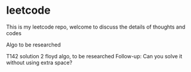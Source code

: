# leetcode

This is my leetcode repo, welcome to discuss the details of thoughts and codes


Algo to be researched

T142 solution 2 floyd algo, to be researched
Follow-up:
Can you solve it without using extra space?
